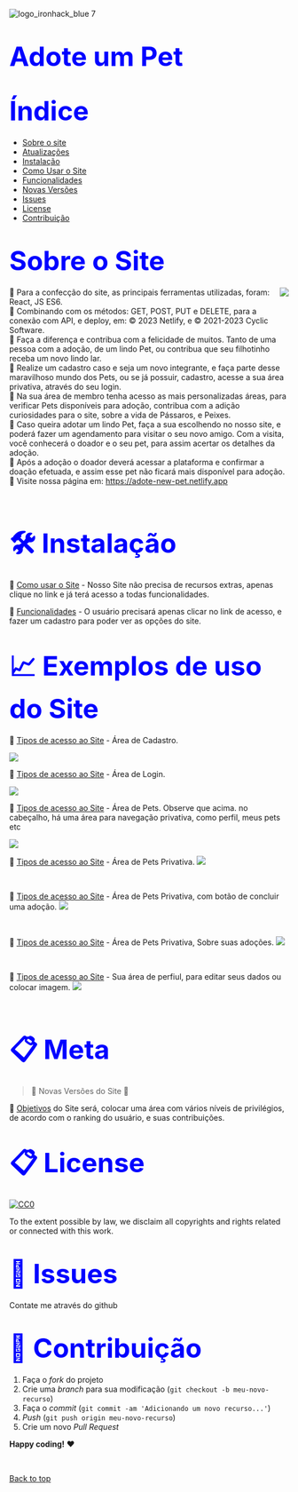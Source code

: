 ![logo_ironhack_blue 7](https://user-images.githubusercontent.com/23629340/40541063-a07a0a8a-601a-11e8-91b5-2f13e4e6b441.png)

<h1><span style="color:blue">
<font size=30>Adote um Pet</font></span></h1>

<h1><span style="color:blue">
<font size=30>Índice</font></span></h1>

- [Sobre o site](#Sobre-o-Site)
- [Atualizações](#Atualizações)
- [Instalação](#Instalação)
- [Como Usar o Site](#Como-usar-o-Site)
- [Funcionalidades](#Funcionalidades)
- [Novas Versões](#Novas-Versões)
- [Issues](#Issues)
- [License](#License)
- [Contribuição](#Contribuição)

<h1><span style="color:blue">
<font size=30>Sobre o Site</font></span></h1>
<img src="icon.png" align="right" />


📜 Para a confecção do site, as principais ferramentas utilizadas, foram: React, JS ES6.
<br>
📜 Combinando com os métodos: GET, POST, PUT e DELETE, para a conexão com API, e deploy, em: © 2023 Netlify, e © 2021-2023 Cyclic Software.
<br>
📜 Faça a diferença e contribua com a felicidade de muitos. Tanto de uma pessoa com a adoção, de um lindo Pet, ou contribua que seu filhotinho receba um novo lindo lar.
<br>
📜 Realize um cadastro caso e seja um novo integrante, e faça parte desse maravilhoso mundo dos Pets, ou se já possuir, cadastro, acesse a sua área privativa, através do seu login.
<br>
📜 Na sua área de membro tenha acesso as mais personalizadas áreas, para verificar Pets disponíveis para adoção, contribua com a adição curiosidades para o site, sobre a vida de Pássaros, e Peixes.
<br>
📜 Caso queira adotar um lindo Pet, faça a sua escolhendo  no nosso site, e poderá fazer um agendamento  para visitar o seu novo amigo. Com a visita, você conhecerá o doador e o seu pet, para assim acertar os detalhes da adoção.
<br>
📜 Após a adoção o doador deverá acessar a plataforma e confirmar a doação efetuada, e assim esse pet não ficará mais disponível para  adoção.
<br>
📜 Visite nossa página em: 
https://adote-new-pet.netlify.app

<br>



<h1><span style="color:blue">
<font size=30>🛠 Instalação</font></span></h1>

📌 [Como usar o Site](https://github.com/ai/size-limit#readme) - Nosso Site não precisa de recursos extras, apenas clique no link e já terá acesso a todas funcionalidades.


📌 [Funcionalidades](https://github.com/ai/size-limit#readme) - O usuário precisará apenas clicar no link de acesso, e fazer um cadastro para poder ver as opções do site.


<h1><span style="color:blue">
<font size=30>📈 Exemplos de uso do Site
</font></span></h1>

📌 [Tipos de acesso ao Site](https://github.com/ai/size-limit#readme) - Área de Cadastro.

  <img src="./src/assets/imgReadme/register.png">

  <br>

  📌 [Tipos de acesso ao Site](https://github.com/ai/size-limit#readme) - Área de Login.

  <img src="./src/assets/imgReadme/login.png">

  <br>

  📌 [Tipos de acesso ao Site](https://github.com/ai/size-limit#readme) - Área de Pets. Observe que acima. no cabeçalho, há uma área para navegação privativa, como perfil, meus pets etc

  <img src="./src/assets/imgReadme/user1.png">

  <br>


  📌 [Tipos de acesso ao Site](https://github.com/ai/size-limit#readme) - Área de Pets Privativa.
  <img src="./src/assets/imgReadme/userarea1.png">

  <br>







  📌 [Tipos de acesso ao Site](https://github.com/ai/size-limit#readme) - Área de Pets Privativa, com botão  de concluir uma adoção.
  <img src="./src/assets/imgReadme/userarea3.png">

  <br>



  📌 [Tipos de acesso ao Site](https://github.com/ai/size-limit#readme) - Área de Pets Privativa, Sobre suas adoções.
  <img src="./src/assets/imgReadme/userarea2.png">

  <br>



  📌 [Tipos de acesso ao Site](https://github.com/ai/size-limit#readme) - Sua área de perfiul, para editar seus dados ou colocar imagem.
  <img src="./src/assets/imgReadme/profileuser.png">

  <br>

<h1><span style="color:blue">
<font size=30>📋 Meta
</font></span></h1>

> :construction: Novas Versões do Site :construction:

📌 [Objetivos](https://github.com/ai/size-limit#readme) do Site será, colocar uma área com vários níveis de privilégios, de acordo com o ranking do usuário, e suas contribuições.




<h1><span style="color:blue">
<font size=30>📋 License
</font></span></h1>

[![CC0](https://licensebuttons.net/p/zero/1.0/88x31.png)](https://creativecommons.org/publicdomain/zero/1.0/)

To the extent possible by law, we disclaim all copyrights and rights related or connected with this work.


<h1><span style="color:blue">
<font size=30>🐛 Issues</font></span></h1>

Contate me através do github

<h1><span style="color:blue">
<font size=30>🚀 Contribuição
</font></span></h1>

1. Faça o _fork_ do projeto
2. Crie uma _branch_ para sua modificação (`git checkout -b meu-novo-recurso`)
3. Faça o _commit_ (`git commit -am 'Adicionando um novo recurso...'`)
4. _Push_ (`git push origin meu-novo-recurso`)
5. Crie um novo _Pull Request_

**Happy coding!** :heart:

 <br>

[Back to top](#faqs)
